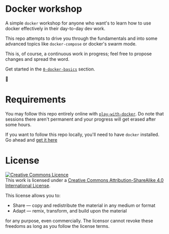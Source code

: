 # Docker workshop

A simple `docker` workshop for anyone who want's to learn how to use docker effectively in their day-to-day dev work.

This repo attempts to drive you through the fundamentals and into some advanced topics like `docker-compose` or docker's swarm mode.

This is, of course, a continuous work in progress; feel free to propose changes and spread the word.

Get started in the [`0-docker-basics`](https://github.com/gvilarino/docker-workshop/tree/master/0-docker-basics) section.

🐳

# Requirements

You may follow this repo entirely online with [`play-with-docker`](http://play-with-docker.com). Do note that sessions there aren't permanent and your progress will get erased after some hours.

If you want to follow this repo locally, you'll need to have `docker` installed. Go ahead and [get it here](https://docs.docker.com/engine/installation/)

# License

<a rel="license" href="http://creativecommons.org/licenses/by-sa/4.0/"><img alt="Creative Commons Licence" style="border-width:0" src="https://i.creativecommons.org/l/by-sa/4.0/88x31.png" /></a><br />This work is licensed under a <a rel="license" href="http://creativecommons.org/licenses/by-sa/4.0/">Creative Commons Attribution-ShareAlike 4.0 International License</a>.

This license allows you to:

* Share — copy and redistribute the material in any medium or format
* Adapt — remix, transform, and build upon the material

for any purpose, even commercially.
The licensor cannot revoke these freedoms as long as you follow the license terms.
